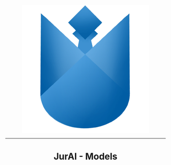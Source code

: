 <p align="center">
  <img src="./assets/img/jurai-git.png"/>
</p>

---

<h1 align="center">JurAI - Models</h1>
